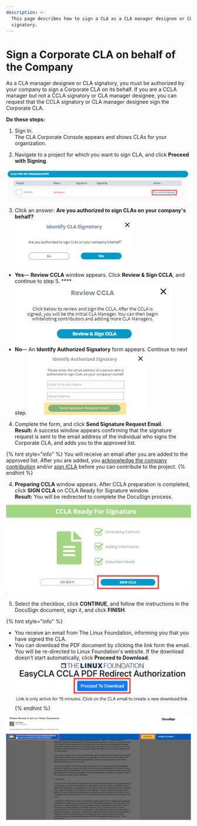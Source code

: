 ```yaml
---
description: >-
  This page describes how to sign a CLA as a CLA manager designee or CLA
  signatory.
---
```


# Sign a Corporate CLA on behalf of the Company

As a CLA manager designee or CLA signatory, you must be authorized by your company to sign a Corporate CLA on its behalf. If you are a CCLA manager but not a CCLA signatory or CLA manager designee, you can request that the CCLA signatory or CLA manager designee sign the Corporate CLA.

**Do these steps:**

1. Sign In.  
The CLA Corporate Console appears and shows CLAs for your organization.

2. Navigate to a project for which you want to sign CLA, and click **Proceed with Signing**.

![cla not signed](../../../.gitbook/assets/cla-not-signed-for-my-organization.png)

3.  Click an answer: **Are you authorized to sign CLAs on your company's behalf?**  
 ![](../../../.gitbook/assets/identify-cla-signatory.png) 

* **Yes**— **Review CCLA** window appears. Click **Review & Sign CCLA**, and continue to step 5.  ****![](../../../.gitbook/assets/review-ccla.png) 
* **No**— An **Identify Authorized Signatory** form appears. Continue to next step.  ![](../../../.gitbook/assets/identify-authorized-signatory.png) 

4. Complete the form, and click **Send Signature Request Email**.  
**Result:** A success window appears confirming that the signature request is sent to the email address of the individual who signs the Corporate CLA, and adds you to the approved list.

{% hint style="info" %}
You will receive an email after you are added to the approved list. After you are added, you [acknowledge the company contribution](../contributors/contribute-to-a-corporate-github-project.md#if-you-are-added-to-the-approved-list) and/or [sign ICLA](../contributors/contribute-to-a-corporate-github-project.md#if-you-are-asked-to-sign-icla) before you can contribute to the project.
{% endhint %}

4. **Preparing CCLA** window appears. After CCLA preparation is completed, click **SIGN CCLA** on CCLA Ready for Signature window.  
**Result:** You will be redirected to complete the DocuSign process.

![ccla ready for signature](../../../.gitbook/assets/ccla-ready-for-signature.png)

5. Select the checkbox, click **CONTINUE**,  and follow the instructions in the DocuSign document, sign it, and click **FINISH**.

{% hint style="info" %}
* You receive an email from The Linux Foundation, informing you that you have signed the CLA. 
* You can download the PDF document by clicking the link form the email. You will be re-directed to Linux Foundation's website. If the download doesn't start automatically, click **Proceed to Download**.  ![](../../../.gitbook/assets/proceed-to-download-ccla.png) 
{% endhint %}

![](../../../.gitbook/assets/docusign-icla-flow.png)

